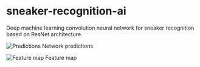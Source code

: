 # sneaker-recognition-ai
Deep machine learning convolution neural network for sneaker recognition based on ResNet architecture. 

![Predictions](https://github.com/timoth-y/sneaker-recognition-ai/blob/master/predictions.png)
Network predictions

![Feature map](https://github.com/timoth-y/sneaker-recognition-ai/blob/master/net-vision-map.png)
Feature map
